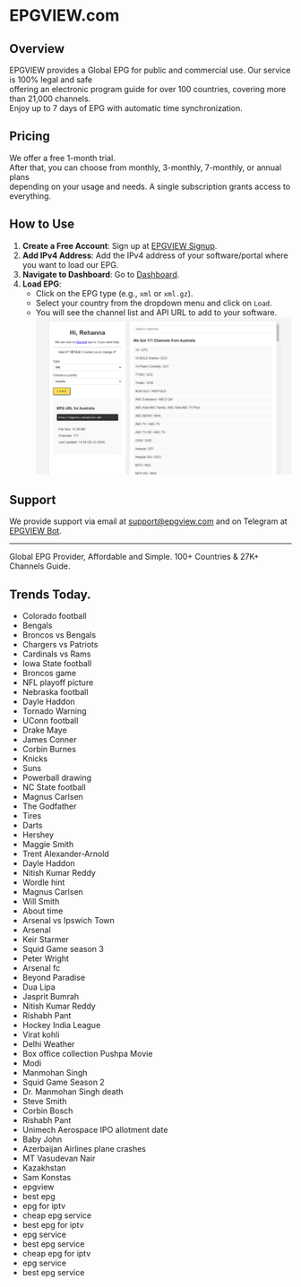 # EPGVIEW.com



## Overview
EPGVIEW provides a Global EPG for public and commercial use. Our service is 100% legal and safe\
offering an electronic program guide for over 100 countries, covering more than 21,000 channels.\
Enjoy up to 7 days of EPG with automatic time synchronization.

## Pricing
We offer a free 1-month trial. \
After that, you can choose from monthly, 3-monthly, 7-monthly, or annual plans \
depending on your usage and needs. A single subscription grants access to everything.

## How to Use
1. **Create a Free Account**: Sign up at [EPGVIEW Signup](https://epgview.com/signup.php).
2. **Add IPv4 Address**: Add the IPv4 address of your software/portal where you want to load our EPG.
3. **Navigate to Dashboard**: Go to [Dashboard](https://epgview.com/dashboard.php).
4. **Load EPG**:
   - Click on the EPG type (e.g., `xml` or `xml.gz`).
   - Select your country from the dropdown menu and click on `Load`.
   - You will see the channel list and API URL to add to your software.
![EPGVIEW](img/dashboard.png)
## Support
We provide support via email at [support@epgview.com](mailto:support@epgview.com) and on Telegram at [EPGVIEW Bot](https://t.me/epgview_bot).

---

Global EPG Provider, Affordable and Simple. 100+ Countries & 27K+ Channels Guide.

## Trends Today.

- Colorado football
- Bengals
- Broncos vs Bengals
- Chargers vs Patriots
- Cardinals vs Rams
- Iowa State football
- Broncos game
- NFL playoff picture
- Nebraska football
- Dayle Haddon
- Tornado Warning
- UConn football
- Drake Maye
- James Conner
- Corbin Burnes
- Knicks
- Suns
- Powerball drawing
- NC State football
- Magnus Carlsen
- The Godfather
- Tires
- Darts
- Hershey
- Maggie Smith
- Trent Alexander-Arnold
- Dayle Haddon
- Nitish Kumar Reddy
- Wordle hint
- Magnus Carlsen
- Will Smith
- About time
- Arsenal vs Ipswich Town
- Arsenal
- Keir Starmer
- Squid Game season 3
- Peter Wright
- Arsenal fc
- Beyond Paradise
- Dua Lipa
- Jasprit Bumrah
- Nitish Kumar Reddy
- Rishabh Pant
- Hockey India League
- Virat kohli
- Delhi Weather
- Box office collection Pushpa Movie
- Modi
- Manmohan Singh
- Squid Game Season 2
- Dr. Manmohan Singh death
- Steve Smith
- Corbin Bosch
- Rishabh Pant
- Unimech Aerospace IPO allotment date
- Baby John
- Azerbaijan Airlines plane crashes
- MT Vasudevan Nair
- Kazakhstan
- Sam Konstas
- epgview
- best epg
- epg for iptv
- cheap epg service
- best epg for iptv
- epg service
- best epg service
- cheap epg for iptv
- epg service
- best epg service
